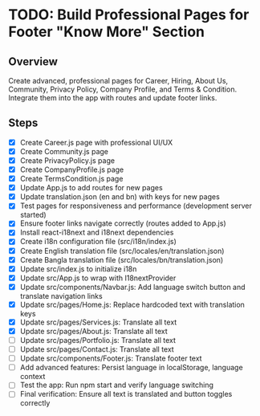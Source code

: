 # TODO: Build Professional Pages for Footer "Know More" Section

## Overview
Create advanced, professional pages for Career, Hiring, About Us, Community, Privacy Policy, Company Profile, and Terms & Condition. Integrate them into the app with routes and update footer links.

## Steps
- [x] Create Career.js page with professional UI/UX
- [x] Create Community.js page
- [x] Create PrivacyPolicy.js page
- [x] Create CompanyProfile.js page
- [x] Create TermsCondition.js page
- [x] Update App.js to add routes for new pages
- [x] Update translation.json (en and bn) with keys for new pages
- [x] Test pages for responsiveness and performance (development server started)
- [x] Ensure footer links navigate correctly (routes added to App.js)
- [x] Install react-i18next and i18next dependencies
- [x] Create i18n configuration file (src/i18n/index.js)
- [x] Create English translation file (src/locales/en/translation.json)
- [x] Create Bangla translation file (src/locales/bn/translation.json)
- [x] Update src/index.js to initialize i18n
- [x] Update src/App.js to wrap with I18nextProvider
- [x] Update src/components/Navbar.js: Add language switch button and translate navigation links
- [x] Update src/pages/Home.js: Replace hardcoded text with translation keys
- [x] Update src/pages/Services.js: Translate all text
- [x] Update src/pages/About.js: Translate all text
- [ ] Update src/pages/Portfolio.js: Translate all text
- [ ] Update src/pages/Contact.js: Translate all text
- [ ] Update src/components/Footer.js: Translate footer text
- [ ] Add advanced features: Persist language in localStorage, language context
- [ ] Test the app: Run npm start and verify language switching
- [ ] Final verification: Ensure all text is translated and button toggles correctly
